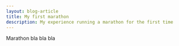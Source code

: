```yaml
---
layout: blog-article
title: My first marathon
description: My experience running a marathon for the first time
---
```


Marathon bla bla bla